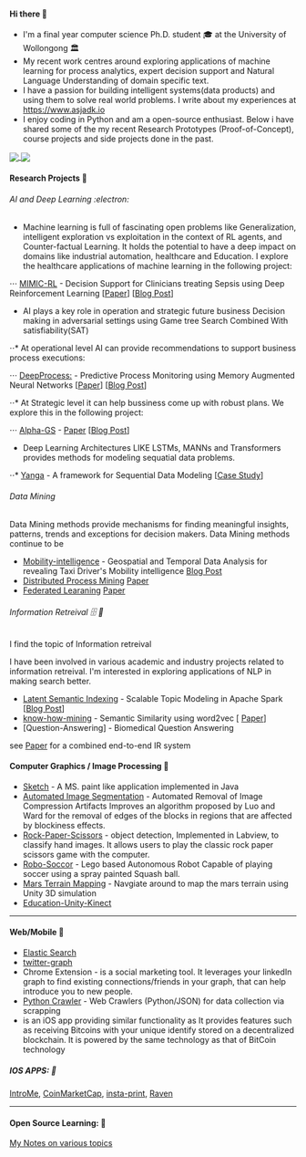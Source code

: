 

####  Hi there 👋

 - I'm a final year computer science Ph.D. student :mortar_board: at the University of Wollongong :classical_building:
 - My recent work centres around exploring applications of machine learning for process analytics, expert decision support and Natural Language Understanding of domain specific text. 
 - I have a passion for building intelligent systems(data products) and using them to solve real world problems. I write about my experiences at https://www.asjadk.io
 - I enjoy coding in Python and am a open-source enthusiast. Below i have shared some of the my recent Research Prototypes (Proof-of-Concept), course projects and side projects done in the past. 


<a href="">
  <img align="center" src="https://github-readme-stats.vercel.app/api/top-langs/?username=asjad99&langs_count=7&layout=compact" />
</a>
<a href="">
  <img align="center" src="https://github-readme-streak-stats.herokuapp.com/?user=asjad99&theme=blue-green" />
</a>



####  Research Projects  🔭


###### AI and Deep Learning :electron:	

- Machine learning is full of fascinating open problems like Generalization, intelligent exploration vs exploitation in the context of RL agents, and Counter-factual Learning. It holds the potential to have a deep impact on domains like industrial automation, healthcare and Education. I explore the healthcare applications of machine learning in the following project: 

⋅⋅⋅ [MIMIC-RL](https://github.com/asjad99/MIMIC_RL_COACH) -  Decision Support for Clinicians treating Sepsis using Deep Reinforcement Learning   [[Paper]()] [[Blog Post]()]

- AI plays a key role in operation and strategic future business Decision making in adversarial settings using Game tree Search Combined With satisfiability(SAT)

⋅⋅* At operational level AI can provide recommendations to support business process executions: 

⋅⋅⋅ [DeepProcess:](https://github.com/asjad99/DeepProcess) - Predictive Process Monitoring using Memory Augmented Neural Networks [[Paper](https://arxiv.org/pdf/1802.00938.pdf)] [[Blog Post](https://www.asjadk.io/deepprocess/)]

⋅⋅* At Strategic level it can help bussiness come up with robust plans. We explore this in the following project: 

⋅⋅⋅ [Alpha-GS](https://github.com/asjad99/rosetta_stone) -   [Paper]() [[Blog Post](https://www.asjadk.io/strategic_resilience/)] 

- Deep Learning Architectures LIKE LSTMs, MANNs and Transformers provides methods for modeling sequatial data problems.  

⋅⋅* [Yanga](https://github.com/asjad99/Yanga)  - A framework for Sequential Data Modeling [[Case Study](https://www.asjadk.io/music/)]


###### Data Mining 

Data Mining methods provide mechanisms for finding meaningful insights, patterns, trends and exceptions for decision makers.  Data Mining methods continue to be 

- [Mobility-intelligence](https://github.com/asjad99/mobility-intelligence) - Geospatial and Temporal Data Analysis for revealing Taxi Driver's Mobility intelligence [Blog Post]()
- [Distributed Process Mining]() [Paper]()
- [Federated Learaning]() [Paper]()

###### Information Retreival :file_cabinet: :mag_right:

I find the topic of Information retreival 

I have been involved in various academic and industry projects related to information retreival. I'm interested in exploring applications of NLP in making search better. 


- [Latent Semantic Indexing]() - Scalable Topic Modeling in Apache Spark  [[Blog Post](https://www.asjadk.io/semantic_search/)] 
- [know-how-mining](https://github.com/asjad99/know-how-mining) - Semantic Similarity using word2vec  [ [Paper](https://link.springer.com/chapter/10.1007/978-3-319-69904-2_6)]
- [Question-Answering] - Biomedical Question Answering

see [Paper]() for a combined end-to-end IR system


#### Computer Graphics / Image Processing :yarn:
- [Sketch](https://github.com/asjad99/Sketch) -  A MS. paint like application implemented in Java
- [Automated Image Segmentation](https://github.com/asjad99/Image-Processing) - Automated Removal of Image Compression Artifacts Improves an algorithm proposed by Luo and Ward for the removal of edges of the blocks in regions that are affected by blockiness effects.
- [Rock-Paper-Scissors](https://github.com/asjad99/Rock-Paper-Scissors-) - object detection, Implemented in Labview, to classify hand images. It allows users to play the classic rock paper scissors game with the computer.
- [Robo-Soccor](https://github.com/asjad99/robot-soccor) - Lego based Autonomous Robot Capable of playing soccer using a spray painted Squash ball.
- [Mars Terrain Mapping](https://github.com/asjad99/mars_pathfinder_robot) - Navgiate around to map the mars terrain using Unity 3D simulation 
- [Education-Unity-Kinect](https://github.com/asjad99/KINEFF)  


-----
#### Web/Mobile :turtle:

- [Elastic Search]() 
- [twitter-graph]() 
- Chrome Extension - is a social marketing tool. It leverages your linkedIn graph to find existing connections/friends in your graph, that can help introduce you to new people. 
- [Python Crawler](https://github.com/asjad99/datascience-GYM/blob/master/Data_engineering/web_crawler.py) - Web Crawlers (Python/JSON) for data collection via scrapping
-  is an iOS app providing similar functionality as It provides features such as receiving Bitcoins with your unique identify stored on a decentralized blockchain. It is powered by the same technology as that of BitCoin technology

##### IOS APPS: :iphone: 
  [IntroMe](https://github.com/asjad99/IntroMe),  [CoinMarketCap](https://github.com/asjad99/CoinMarketCap),  [insta-print](https://github.com/asjad99/InstaPrint), [Raven](https://github.com/asjad99/Raven) 

-----------

#### Open Source Learning:   :octopus:

[My Notes on various topics](https://github.com/asjad99/asjad99.github.io/blob/main/README.md) 

<!-- Moonshots: 
https://github.com/ossu/computer-science#readme
Human-level concept learning through probabilistic program induction
Going deep into langauge, reinforcement learning 

<!-- 
https://www.cs.cornell.edu/jeh/book.pdf
https://web.stanford.edu/class/cs168/index.html
- BDI systems 

<!--unity ant simulation
https://www.youtube.com/watch?v=X-iSQQgOd1A

<!-- inspiration: 
https://paperswithcode.com/sota
also see data products and newsletters: 
<!-- 
- Systems Programming Rust (OS + databases)
You should be comfortable with arrays, pointers, references, classes, methods, dynamic memory allocation, recursion, linked lists, binary search trees, hashing, iterators, and function pointers.
 - Computational Photography
 - https://rolisz.ro/projects/
 - 
- https://jeremykun.com/2018/12/01/a-programmers-introduction-to-mathematics/
- https://maxmasnick.com/kb/
- https://chrisalbon.com/ Photography: 
https://paulstamatiou.com/photos/new-zealand/mount-cook-to-christchurch/ 
gear: https://paulstamatiou.com/stuff-i-use/


“If you want to build a ship, don't drum up the men to gather wood, divide the work, and give orders. Instead, teach them to yearn for the vast and endless sea.”

"A person often meets his destiny on the road he took to avoid it."

[Naval and Kapil Gupta on Hardwork](https://youtu.be/q6k_ufqaiBg)



----------------------------------------------------------------------------------------------------------------


